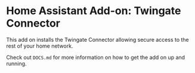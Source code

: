 # Home Assistant Add-on: Twingate Connector

This add on installs the Twingate Connector allowing secure access to the rest of your home network.

Check out `DOCS.md` for more information on how to get the add on up and running.
